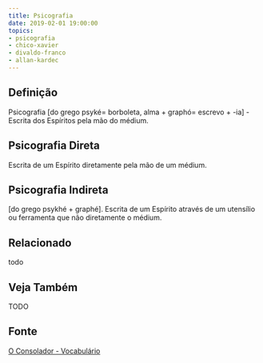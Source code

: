 ```yaml
---
title: Psicografia
date: 2019-02-01 19:00:00
topics:
- psicografia
- chico-xavier
- divaldo-franco
- allan-kardec
---
```


## Definição
Psicografia [do grego psyké= borboleta, alma + graphó= escrevo + -ia] - Escrita
dos Espíritos pela mão do médium.

## Psicografia Direta
Escrita de um Espírito diretamente pela mão de um médium. 

## Psicografia Indireta
[do grego psykhé + graphé]. Escrita de um Espírito através de um utensílio ou ferramenta que não diretamente o médium.

## Relacionado
todo

## Veja Também
TODO

## Fonte
[O Consolador - Vocabulário](http://www.oconsolador.com.br/linkfixo/vocabulario/principal.html)

